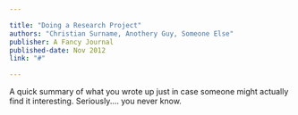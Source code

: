 ```yaml
---

title: "Doing a Research Project"
authors: "Christian Surname, Anothery Guy, Someone Else"
publisher: A Fancy Journal
published-date: Nov 2012
link: "#"

---
```


A quick summary of what you wrote up just in case someone might actually find it interesting.  Seriously.... you never know.